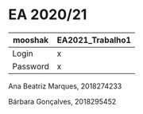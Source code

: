# EA 2020/21

| mooshak | EA2021_Trabalho1 |
| --- | ---|
| Login | x |
| Password | x |

Ana Beatriz Marques, 2018274233

Bárbara Gonçalves, 2018295452

